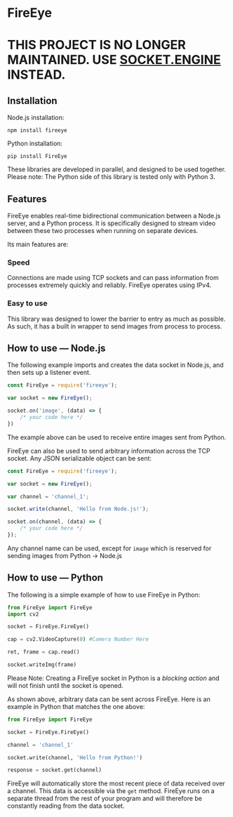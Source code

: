 # FireEye

# THIS PROJECT IS NO LONGER MAINTAINED. USE [SOCKET.ENGINE](https://github.com/0xJeremy/socket.engine) INSTEAD.

## Installation

Node.js installation:
```
npm install fireeye
```

Python installation:
```
pip install FireEye
```

These libraries are developed in parallel, and designed to be used together.
Please note: The Python side of this library is tested only with Python 3.

## Features

FireEye enables real-time bidirectional communication between a Node.js server, and a Python process. It is specifically designed to stream video between these two processes when running on separate devices. 

Its main features are:

### Speed

Connections are made using TCP sockets and can pass information from processes extremely quickly and reliably. FireEye operates using IPv4.

### Easy to use

This library was designed to lower the barrier to entry as much as possible. As such, it has a built in wrapper to send images from process to process.

## How to use — Node.js

The following example imports and creates the data socket in Node.js, and then sets up a listener event.
```javascript
const FireEye = require('fireeye');

var socket = new FireEye();

socket.on('image', (data) => {
	/* your code here */
})

```
The example above can be used to receive entire images sent from Python.

FireEye can also be used to send arbitrary information across the TCP socket. Any JSON serializable object can be sent:
```javascript
const FireEye = require('fireeye');

var socket = new FireEye();

var channel = 'channel_1';

socket.write(channel, 'Hello from Node.js!');

socket.on(channel, (data) => {
	/* your code here */
});
```
Any channel name can be used, except for `image` which is reserved for sending images from Python → Node.js

## How to use — Python

The following is a simple example of how to use FireEye in Python:
```python
from FireEye import FireEye
import cv2

socket = FireEye.FireEye()

cap = cv2.VideoCapture(0) #Camera Number Here

ret, frame = cap.read()

socket.writeImg(frame)
```
Please Note: Creating a FireEye socket in Python is a _blocking action_ and will not finish until the socket is opened.

As shown above, arbitrary data can be sent across FireEye. Here is an example in Python that matches the one above:
```python
from FireEye import FireEye

socket = FireEye.FireEye()

channel = 'channel_1'

socket.write(channel, 'Hello from Python!')

response = socket.get(channel)
```

FireEye will automatically store the most recent piece of data received over a channel. This data is accessible via the `get` method. FireEye runs on a separate thread from the rest of your program and will therefore be constantly reading from the data socket.
